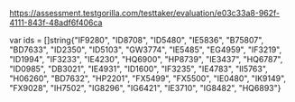 
https://assessment.testgorilla.com/testtaker/evaluation/e03c33a8-962f-4111-843f-48adf6f406ca

var ids = []string{"IF9280", "ID8708", "ID5480", "IE5836", "B75807", "BD7633", "ID2350", "ID5103", "GW3774", "IE5485", "EG4959", "IF3219", "ID1994", "IF3233", "IE4230", "HQ6900", "HP8739", "IE3437", "HQ6787", "ID0985", "DB3021", "IE4931", "ID1600", "IF3235", "IE4783", "II5763", "H06260", "BD7632", "HP2201", "FX5499", "FX5500", "IE0480", "IK9149", "FX9028", "IH7502", "IG8296", "IG6421", "IE3710", "IG8482", "HQ6893"}
